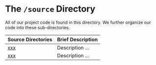 # The `/source` Directory

All of our project code is found in this directory.  We further organize our code into 
these sub-directories.

|Source Directories | Brief Description|
|---------------| -----------------|
|[xxx](./xxx) | Description ... 
|[xxx](./xxx) | Description ... 
